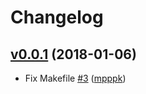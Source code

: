 # Changelog

## [v0.0.1](https://github.com/mpppk/gored/compare/0.0.0...v0.0.1) (2018-01-06)

* Fix Makefile [#3](https://github.com/mpppk/gored/pull/3) ([mpppk](https://github.com/mpppk))
